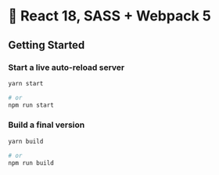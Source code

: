 # 🚀 React 18, SASS + Webpack 5

## Getting Started

### Start a live auto-reload server

```sh
yarn start

# or
npm run start
```

### Build a final version

```sh
yarn build

# or
npm run build
```
